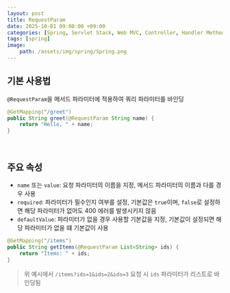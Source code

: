 ```yaml
---
layout: post
title: RequestParam
date: 2025-10-01 09:00:00 +09:00
categories: [Spring, Servlet Stack, Web MVC, Controller, Handler Method]
tags: [spring]
image:
    path: /assets/img/spring/Spring.png
---
```


## 기본 사용법

`@RequestParam`을 메서드 파라미터에 적용하여 쿼리 파라미터를 바인딩


```java
@GetMapping("/greet")
public String greet(@RequestParam String name) {
    return "Hello, " + name;
}
```

<br>

## 주요 속성

- `name` 또는 `value`: 요청 파라미터의 이름을 지정, 메서드 파라미터의 이름과 다를 경우 사용
- `required`: 파라미터가 필수인지 여부를 설정, 기본값은 `true`이며, `false`로 설정하면 해당 파라미터가 없어도 400 에러를 발생시키지 않음
- `defaultValue`: 파라미터가 없을 경우 사용할 기본값을 지정, 기본값이 설정되면 해당 파라미터가 없을 떄 기본값이 사용

```java
@GetMapping("/items")
public String getItems(@RequestParam List<String> ids) {
    return "Items: " + ids;
}
```

> 위 예시에서 `/items?ids=1&ids=2&ids=3` 요청 시 `ids` 파라미터가 리스트로 바인딩됨

<br>

## 